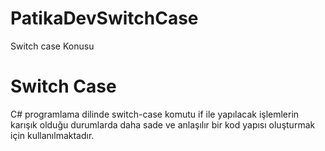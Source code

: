 # PatikaDevSwitchCase
Switch case Konusu

# Switch Case 

C# programlama dilinde switch-case komutu if ile yapılacak işlemlerin karışık olduğu durumlarda daha sade ve anlaşılır bir kod yapısı oluşturmak için kullanılmaktadır.
